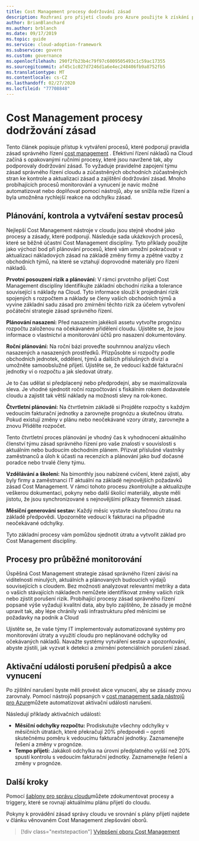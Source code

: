```yaml
---
title: Cost Management procesy dodržování zásad
description: Rozhraní pro přijetí cloudu pro Azure použijte k získání přístupu k vytváření procesů, které podporují pravidla zásad správného řízení Cost Management.
author: BrianBlanchard
ms.author: brblanch
ms.date: 09/17/2019
ms.topic: guide
ms.service: cloud-adoption-framework
ms.subservice: govern
ms.custom: governance
ms.openlocfilehash: 290f2fb23b4c79f97c6009505493c1c59ac17355
ms.sourcegitcommit: af45c1c027d7246d1a6e4ec248406fb9a8752fb5
ms.translationtype: MT
ms.contentlocale: cs-CZ
ms.lasthandoff: 02/27/2020
ms.locfileid: "77708848"
---
```

# <a name="cost-management-policy-compliance-processes"></a>Cost Management procesy dodržování zásad

Tento článek popisuje přístup k vytváření procesů, které podporují pravidla zásad správného řízení [cost management](./index.md) . Efektivní řízení nákladů na Cloud začíná s opakovanými ručními procesy, které jsou navržené tak, aby podporovaly dodržování zásad. To vyžaduje pravidelné zapojení týmu zásad správného řízení cloudu a zúčastněných obchodních zúčastněných stran ke kontrole a aktualizaci zásad a zajištění dodržování zásad. Mnoho probíhajících procesů monitorování a vynucení je navíc možné automatizovat nebo doplňovat pomocí nástrojů, aby se snížila režie řízení a byla umožněna rychlejší reakce na odchylku zásad.

## <a name="planning-review-and-reporting-processes"></a>Plánování, kontrola a vytváření sestav procesů

Nejlepší Cost Management nástroje v cloudu jsou stejně vhodné jako procesy a zásady, které podporují. Následuje sada ukázkových procesů, které se běžně účastní Cost Management disciplíny. Tyto příklady použijte jako výchozí bod při plánování procesů, které vám umožní pokračovat v aktualizaci nákladových zásad na základě změny firmy a zpětné vazby z obchodních týmů, na které se vztahují doprovodné materiály pro řízení nákladů.

**Prvotní posouzení rizik a plánování:** V rámci prvotního přijetí Cost Management disciplíny Identifikujte základní obchodní rizika a tolerance související s náklady na Cloud. Tyto informace slouží k projednání rizik spojených s rozpočtem a náklady se členy vašich obchodních týmů a vyvine základní sadu zásad pro zmírnění těchto rizik za účelem vytvoření počáteční strategie zásad správného řízení.

**Plánování nasazení:** Před nasazením jakékoli assetu vytvořte prognózu rozpočtu založenou na očekávaném přidělení cloudu. Ujistěte se, že jsou informace o vlastnictví a monitorování účtů pro nasazení dokumentovány.

**Roční plánování:** Na roční bázi proveďte souhrnnou analýzu všech nasazených a nasazených prostředků. Přizpůsobte si rozpočty podle obchodních jednotek, oddělení, týmů a dalších příslušných divizí a umožněte samoobslužné přijetí. Ujistěte se, že vedoucí každé fakturační jednotky ví o rozpočtu a jak sledovat útraty.

Je to čas udělat si předplacený nebo předprodejní, aby se maximalizovala sleva. Je vhodné sjednotit roční rozpočtování s fiskálním rokem dodavatele cloudu a zajistit tak větší náklady na možnosti slevy na rok-konec.

**Čtvrtletní plánování:** Na čtvrtletním základě si Projděte rozpočty s každým vedoucím fakturační jednotky a zarovnejte prognózu a skutečnou útratu. Pokud existují změny v plánu nebo neočekávané vzory útraty, zarovnejte a znovu Přidělte rozpočet.

Tento čtvrtletní proces plánování je vhodný čas k vyhodnocení aktuálního členství týmu zásad správného řízení pro vaše znalosti v souvislosti s aktuálním nebo budoucím obchodním plánem. Přizvat příslušné vlastníky zaměstnanců a úloh k účasti na recenzích a plánování jako buď dočasné poradce nebo trvalé členy týmu.

**Vzdělávání a školení:** Na bimonthly jsou nabízené cvičení, které zajistí, aby byly firmy a zaměstnanci IT aktuální na základě nejnovějších požadavků zásad Cost Management. V rámci tohoto procesu zkontrolujte a aktualizujte veškerou dokumentaci, pokyny nebo další školicí materiály, abyste měli jistotu, že jsou synchronizované s nejnovějšími příkazy firemních zásad.

**Měsíční generování sestav:** Každý měsíc vystavte skutečnou útratu na základě předpovědi. Upozorněte vedoucí k fakturaci na případné neočekávané odchylky.

Tyto základní procesy vám pomůžou sjednotit útratu a vytvořit základ pro Cost Management disciplíny.

## <a name="processes-for-ongoing-monitoring"></a>Procesy pro průběžné monitorování

Úspěšná Cost Management strategie zásad správného řízení závisí na viditelnosti minulých, aktuálních a plánovaných budoucích výdajů souvisejících s cloudem. Bez možnosti analyzovat relevantní metriky a data o vašich stávajících nákladech nemůžete identifikovat změny vašich rizik nebo zjistit porušení rizik. Probíhající procesy zásad správného řízení popsané výše vyžadují kvalitní data, aby bylo zajištěno, že zásady je možné upravit tak, aby lépe chránily vaši infrastrukturu před měnícími se požadavky na podnik a Cloud

Ujistěte se, že vaše týmy IT implementovaly automatizované systémy pro monitorování útraty a využití cloudu pro neplánované odchylky od očekávaných nákladů. Navažte systémy vytváření sestav a upozorňování, abyste zjistili, jak vyzvat k detekci a zmírnění potenciálních porušení zásad.

## <a name="compliance-violation-triggers-and-enforcement-actions"></a>Aktivační události porušení předpisů a akce vynucení

Po zjištění narušení byste měli provést akce vynucení, aby se zásady znovu zarovnaly. Pomocí nástrojů popsaných v [cost management sada nástrojů pro Azure](./toolchain.md)můžete automatizovat aktivační události narušení.

Následují příklady aktivačních událostí:

- **Měsíční odchylky rozpočtu:** Prodiskutujte všechny odchylky v měsíčních útratách, které překračují 20% předpovědi – oproti skutečnému poměru k vedoucímu fakturační jednotky. Zaznamenejte řešení a změny v prognóze.
- **Tempo přijetí:** Jakákoli odchylka na úrovni předplatného vyšší než 20% spustí kontrolu s vedoucím fakturační jednotky. Zaznamenejte řešení a změny v prognóze.

## <a name="next-steps"></a>Další kroky

Pomocí [šablony pro správu cloudu](./template.md)můžete zdokumentovat procesy a triggery, které se rovnají aktuálnímu plánu přijetí do cloudu.

Pokyny k provádění zásad správy cloudu ve srovnání s plány přijetí najdete v článku věnovaném Cost Management zlepšování oborů.

> [!div class="nextstepaction"]
> [Vylepšení oboru Cost Management](./discipline-improvement.md)
